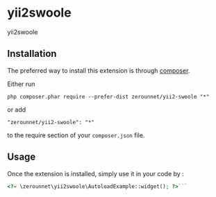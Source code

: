 yii2swoole
==========
yii2swoole

Installation
------------

The preferred way to install this extension is through [composer](http://getcomposer.org/download/).

Either run

```
php composer.phar require --prefer-dist zerounnet/yii2-swoole "*"
```

or add

```
"zerounnet/yii2-swoole": "*"
```

to the require section of your `composer.json` file.


Usage
-----

Once the extension is installed, simply use it in your code by  :

```php
<?= \zerounnet\yii2swoole\AutoloadExample::widget(); ?>```